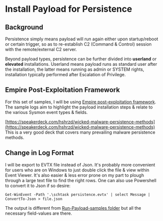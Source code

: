 # Install Payload for Persistence
## Background
Persistence simply means payload will run again either upon startup/reboot or certain trigger, so as to re-establish C2 (Command & Control) session with the remote/external C2 server. 

Beyond payload types, persistence can be further divided into **userland** or **elevated** installations. Userland means payload runs as standard user after the installation, the latter means running as admin or SYSTEM rights, installation typically performed after Escalation of Privilege.

## Empire Post-Exploitation Framework

For this set of samples, I will be using [Empire post-exploitation framework](https://github.com/EmpireProject/Empire). The sample logs aim to highlight the payload installation steps & relate to the various Sysmon event types & fields.

[https://speakerdeck.com/hshrzd/wicked-malware-persistence-methods](https://speakerdeck.com/hshrzd/wicked-malware-persistence-methods) This is a very good deck that covers many prevailing malware persistence methods.

## Change in Log Format
I will be export to EVTX file instead of Json. It's probably more convenient for users who are on Windows to just double click the file & view within Event Viewer. It's also easier & less error prone on my part to plough through a large text file to find the right rows. One can also use Powershell to convert it to Json if so desire:

`Get-WinEvent -Path '.\schtask persistence.evtx' | select Message | ConvertTo-Json > file.json`

The output is different from [Run-Payload-samples folder](https://github.com/jymcheong/SysmonResources/tree/master/6.%20Sample%20Data/stage%202%20(Get%20In)/2.%20run%20payloads) but all the necessary field-values are there. 
